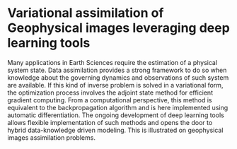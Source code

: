# Variational assimilation of Geophysical images leveraging deep learning tools #

<p> Many applications in Earth Sciences require the estimation of a physical system state. Data assimilation provides a strong framework to do so when knowledge about the governing dynamics and observations of such system are available. If this kind of inverse problem is solved in a variational form, the optimization process involves the adjoint state method for efficient gradient computing. From a computational perspective, this method is equivalent to the backpropagation algorithm and is here implemented using automatic differentiation. The ongoing development of deep learning tools allows flexible implementation of such methods and opens the door to hybrid data-knowledge driven modeling. This is illustrated on geophysical images assimilation problems.


